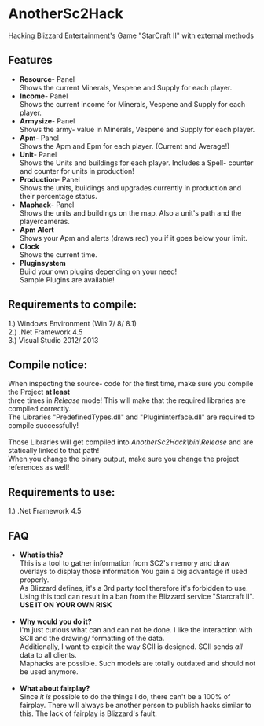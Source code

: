 AnotherSc2Hack
==============
Hacking Blizzard Entertainment's Game "StarCraft II" with external methods<br>


Features
--------
<ul>
<li><b>Resource</b>- Panel<br>
		Shows the current Minerals, Vespene and Supply for each player.<br>
<li><b>Income</b>- Panel<br>
		Shows the current income for Minerals, Vespene and Supply for each player.<br>
<li><b>Armysize</b>- Panel<br>
		Shows the army- value in Minerals, Vespene and Supply for each player.<br>
<li><b>Apm</b>- Panel<br>
		Shows the Apm and Epm for each player. (Current and Average!)<br>
<li><b>Unit</b>- Panel<br>
		Shows the Units and buildings for each player. Includes a Spell- counter and counter for units in production!<br>
<li><b>Production</b>- Panel<br>
		Shows the units, buildings and upgrades currently in production and their percentage status.<br>
<li><b>Maphack</b>- Panel<br>
		Shows the units and buildings on the map. Also a unit's path and the playercameras.<br>
<li><b>Apm Alert</b><br>
		Shows your Apm and alerts (draws red) you if it goes below your limit.<br>
<li><b>Clock</b><br>
		Shows the current time.<br>
<li><b>Pluginsystem</b><br>
		Build your own plugins depending on your need!<br>
		Sample Plugins are available!<br>
</ul>


Requirements to compile:
------------------------
1.) Windows Environment (Win 7/ 8/ 8.1)<br>
2.) .Net Framework 4.5<br>
3.) Visual Studio 2012/ 2013<br>


Compile notice:
---------------
When inspecting the source- code for the first time, make sure you compile the Project <b>at least</b><br>
three times in <i>Release</i> mode! This will make that the required libraries are compiled correctly.<br>
The Libraries "PredefinedTypes.dll" and "Plugininterface.dll" are required to compile successfully!<br>
<br>
Those Libraries will get compiled into <i>AnotherSc2Hack\bin\Release</i> and are statically linked to that path!<br>
When you change the binary output, make sure you change the project references as well!<br>


Requirements to use:
--------------------
1.) .Net Framework 4.5<br>



FAQ
---
<UL>
<li><b>What is this?</b><br>
		This is a tool to gather information from SC2's memory and draw overlays to display those information
		You gain a big advantage if used properly.<br>
		As Blizzard defines, it's a 3rd party tool therefore it's forbidden to use.<br>
		Using this tool can result in a ban from the Blizzard service "Starcraft II".<br>
		<b>USE IT ON YOUR OWN RISK</b><br>
		<br>
<li><b>Why would you do it?</b><br>
		I'm just curious what can and can not be done. I like the interaction with SCII and the drawing/ 				formatting of the data.<br>
		Additionally, I want to exploit the way SCII is designed. SCII sends <i>all</i> data to all clients.<br>
		Maphacks are possible. Such models are totally outdated and should not be used anymore.<br>
		<br>
<li><b>What about fairplay?</b><br>
		Since <i>it is</i> possible to do the things I do, there can't be a 100% of fairplay. There will always be 			another person to publish hacks similar to this. The lack of fairplay is Blizzard's fault.
</UL>
